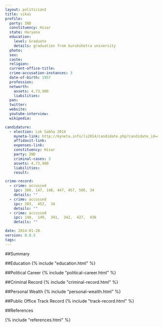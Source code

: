 ```yaml
---
layout: politician2
title: vikas
profile: 
  party: IND
  constituency: Hisar
  state: Haryana
  education: 
    level: Graduate
    details: graduation from kurukshetra university
  photo: 
  sex: 
  caste: 
  religion: 
  current-office-title: 
  crime-accusation-instances: 3
  date-of-birth: 1957
  profession: 
  networth: 
    assets: 4,73,900
    liabilities: 
  pan: 
  twitter: 
  website: 
  youtube-interview: 
  wikipedia: 

candidature: 
  - election: Lok Sabha 2014
    myneta-link: http://myneta.info/ls2014/candidate.php?candidate_id=432
    affidavit-link: 
    expenses-link: 
    constituency: Hisar 
    party: IND
    criminal-cases: 3
    assets: 4,73,900
    liabilities: 
    result:  

crime-record: 
  - crime: accussed
    ipc: 380, 147, 148, 447, 457, 506, 34
    details: "" 
  - crime: accussed
    ipc: 203,  452,  34
    details: "" 
  - crime: accussed
    ipc: 148,  149,  341,  342,  427,  436
    details: "" 

date: 2014-01-28
version: 0.0.5
tags: 
---
```

##Summary


##Education
{% include "education.html" %}


##Political Career
{% include "political-career.html" %}


##Criminal Record
{% include "criminal-record.html" %}


##Personal Wealth
{% include "personal-wealth.html" %}


##Public Office Track Record
{% include "track-record.html" %}


##References


{% include "references.html" %}